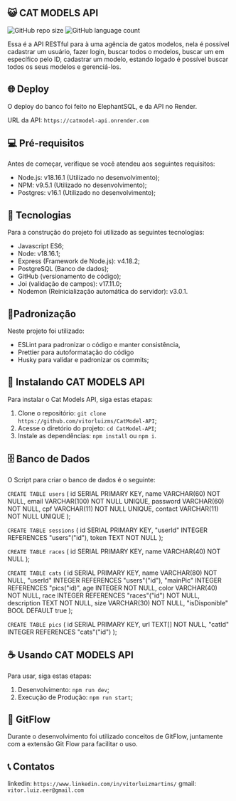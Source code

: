 ## 😺 CAT MODELS API

![GitHub repo size](https://img.shields.io/github/repo-size/vitorluizms/CatModel-API?style=for-the-badge)
![GitHub language count](https://img.shields.io/github/languages/count/vitorluizms/CatModel-API?style=for-the-badge)

Essa é a API RESTful para à uma agência de gatos modelos, nela é possível cadastrar um usuário, fazer login, buscar todos o modelos, buscar um em específico pelo ID, cadastrar um modelo, estando logado é possível buscar todos os seus modelos e gerenciá-los.

## 🌐 Deploy

O deploy do banco foi feito no ElephantSQL, e da API no Render.

URL da API: `https://catmodel-api.onrender.com`

## 💻 Pré-requisitos

Antes de começar, verifique se você atendeu aos seguintes requisitos:

- Node.js: v18.16.1 (Utilizado no desenvolvimento);
- NPM: v9.5.1 (Utilizado no desenvolvimento);
- Postgres: v16.1 (Utilizado no desenvolvimento);

## 🔧 Tecnologias

Para a construção do projeto foi utilizado as seguintes tecnologias:

- Javascript ES6;
- Node: v18.16.1;
- Express (Framework de Node.js): v4.18.2;
- PostgreSQL (Banco de dados);
- GitHub (versionamento de código);
- Joi (validação de campos): v17.11.0;
- Nodemon (Reinicialização automática do servidor): v3.0.1.

## 📏Padronização

Neste projeto foi utilizado:

- ESLint para padronizar o código e manter consistência,
- Prettier para autoformatação do código
- Husky para validar e padronizar os commits;

## 🚀 Instalando CAT MODELS API

Para instalar o Cat Models API, siga estas etapas:

1. Clone o repositório: `git clone https://github.com/vitorluizms/CatModel-API`;
2. Acesse o diretório do projeto: `cd CatModel-API`;
3. Instale as dependências: `npm install` ou `npm i`.

## 🗄️ Banco de Dados

O Script para criar o banco de dados é o seguinte:

`CREATE TABLE users` (
	id SERIAL PRIMARY KEY,
	name VARCHAR(60) NOT NULL,
	email VARCHAR(100) NOT NULL UNIQUE,
	password VARCHAR(60) NOT NULL,
	cpf VARCHAR(11) NOT NULL UNIQUE,
	contact VARCHAR(11) NOT NULL UNIQUE
);

`CREATE TABLE sessions` (
	id SERIAL PRIMARY KEY,
	"userId" INTEGER REFERENCES "users"("id"),
	token TEXT NOT NULL
);

`CREATE TABLE races` (
	id SERIAL PRIMARY KEY,
	name VARCHAR(40) NOT NULL
); 

`CREATE TABLE cats` (
	id SERIAL PRIMARY KEY,
	name VARCHAR(80) NOT NULL,
	"userId" INTEGER REFERENCES "users"("id"),
    "mainPic" INTEGER REFERENCES "pics("id)",
 	age INTEGER NOT NULL, 
	color VARCHAR(40) NOT NULL,
	race INTEGER REFERENCES "races"("id") NOT NULL,
	description TEXT NOT NULL,
	size VARCHAR(30) NOT NULL,
	"isDisponible" BOOL DEFAULT true
);

`CREATE TABLE pics` (
	id SERIAL PRIMARY KEY,
	url TEXT[] NOT NULL,
	"catId" INTEGER REFERENCES "cats"("id")
);

## ☕ Usando CAT MODELS API

Para usar, siga estas etapas:

1. Desenvolvimento: `npm run dev`;
2. Execução de Produção: `npm run start`;

## 🚀 GitFlow

Durante o desenvolvimento foi utilizado conceitos de GitFlow, juntamente com a extensão Git Flow para facilitar o uso.

## 📞 Contatos

linkedin: `https://www.linkedin.com/in/vitorluizmartins/`
gmail: `vitor.luiz.eer@gmail.com`